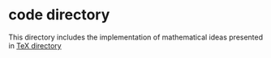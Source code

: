 # code directory

This directory includes the implementation of mathematical ideas presented in [TeX directory](../TeX/)
